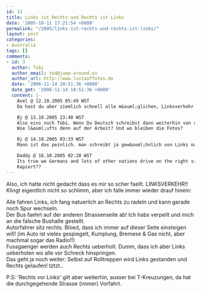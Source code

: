 ```yaml
---
id: 13
title: Links ist Rechts und Rechts ist Links
date: '2005-10-11 17:21:54 +0000'
permalink: "/2005/links-ist-rechts-und-rechts-ist-links/"
layout: post
categories:
- Australia
tags: []
comments:
- id: 3
  author: Tobi
  author_email: ted@jump-around.eu
  author_url: http://www.lustauffotos.de
  date: '2006-11-14 20:51:36 +0000'
  date_gmt: '2006-11-14 19:51:36 +0000'
  content: |-
    Axel @ 12.10.2005 05:49 WST
    Da hast du aber ziemlich schnell alle m&ouml;glichen, Linksverkehr bezogenen Probleme gefunden, respekt. Erst mal mit dem Fahrad "&uuml;ben" scheint mir im Nachhinein eine ziemlich sinnvolle Idee :-). Richtig nerfig wirds wahrscheinlich aber erst wenn man st&auml;ndig wechselt, ich bin mal bei einem mitgefahren, der das tut und der hatte auf sein Amturenbrett einen Pfeil geklebt, damit er in einer Schrecksekunde nicht lange &uuml;berlegen muss (da k&ouml;nnte man fie&szlig;e Sp&auml;&szlig;e mit treiben...)

    Bj @ 13.10.2005 23:48 WST
    Also eins noch Tobi. Wenn Du Deutsch schreibst dann weiterhin von rechts nach links, manche W&ouml;rter sehen aus als wolltest Du anders herum schreiben... ;-)
    Wie l&auml;ufts denn auf der Arbeit? Und wo bleiben die Fotos?

    Bj @ 14.10.2005 03:33 WST
    Mann ist das peinlich. man schreibt ja gew&ouml;hnlich von Links nach Rechts im Deutschen. Naja, ich bin auch nicht mehr das was ich mal war.

    Daddy @ 16.10.2005 02:28 WST
    Its true we Germans and lots of other nations drive on the right side...
    Kapiert??
---
```

Also, ich hatte nicht gedacht dass es mir so scher faellt. LINKSVERKEHR!!  
Klingt eigentlich nicht so schlimm, aber ich falle immer wieder drauf hinein:

Alle fahren Links, ich fang natuerlich an Rechts zu radeln und kann gerade noch Spur wechseln.  
Der Bus faehrt auf der anderen Strassenseite ab! Ich habs verpeilt und mich an die falsche Bushalte gestellt.  
Autorfahrer sitz rechts. Bloed, dass ich immer auf dieser Seite einsteigen will! (im Auto ist vieles gespiegelt, Kumplung, Bremese & Gas nicht, aber machmal sogar das Radio!!)  
Fussgaenger werden auch Rechts ueberholt. Dumm, dass ich aber Links ueberholen wo alle vor Schreck hinspringen.  
Das geht ja noch weiter: Selbst auf Rolltreppen wird Links gestanden und Rechts gelaufen! tztzt..

P.S: 'Rechts vor Links' gilt aber weiterhin, ausser bei T-Kreuzungen, da hat die durchgegehende Strasse (immer) Vorfahrt.